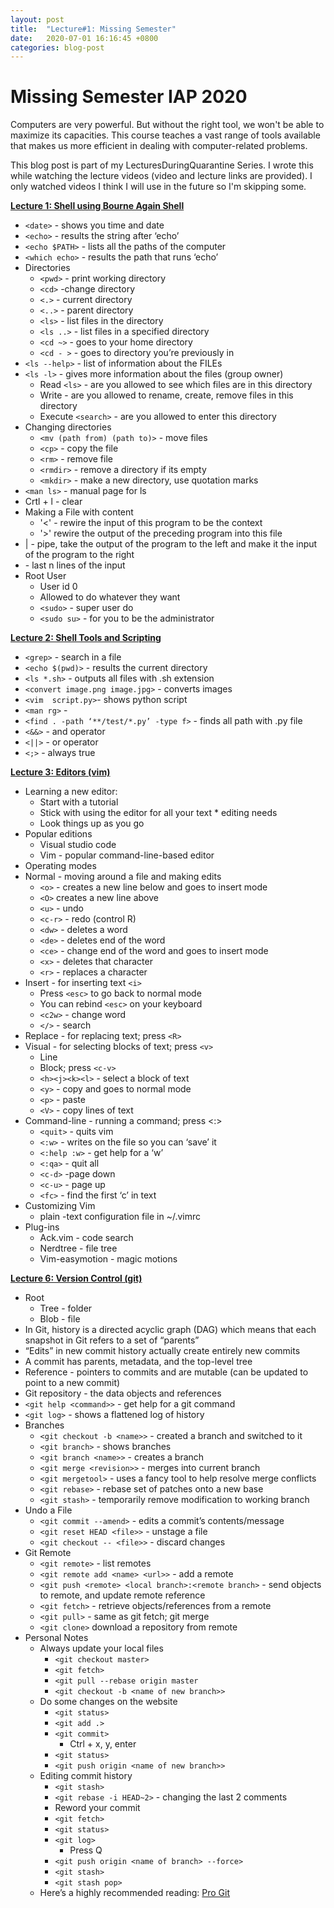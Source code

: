 ```yaml
---
layout: post
title:  "Lecture#1: Missing Semester"
date:   2020-07-01 16:16:45 +0800
categories: blog-post
---
```


# Missing Semester IAP 2020

Computers are very powerful. But without the right tool, we won't be able to maximize its capacities. This course teaches a vast range of tools available that makes us more efficient in dealing with computer-related problems. 

This blog post is part of my LecturesDuringQuarantine Series. I wrote this while watching the lecture videos (video and lecture links are provided). I only watched videos I think I will use in the future so I'm skipping some. 

**[Lecture 1: Shell using Bourne Again Shell](https://missing.csail.mit.edu/2020/course-shell/)**



* `<date>` - shows you time and date
* `<echo>` - results the string after ‘echo’
* `<echo $PATH>` - lists all the paths of the computer
* `<which echo>` - results the path that runs ‘echo’
* Directories
  * `<pwd>` - print working directory
  * `<cd>` -change directory
  * `<.>` - current directory
  * `<..>` - parent directory
  * `<ls>` - list files in the directory
  * `<ls ..>` - list files in a specified directory
  * `<cd ~>` - goes to your home directory
  * `<cd - >` - goes to directory you’re previously in 
* `<ls --help>` - list of information about the FILEs
* `<ls -l>` - gives more information about the files (group owner)
  * Read `<ls>` - are you allowed to see which files are in this directory
  * Write - are you allowed to rename, create, remove files in this directory
  * Execute `<search>` - are you allowed to enter this directory
* Changing directories
  * `<mv (path from) (path to)>` - move files
  * `<cp>` - copy the file 
  * `<rm>` - remove file
  * `<rmdir>` - remove a directory if its empty
  * `<mkdir>` - make a new directory, use quotation marks
* `<man ls>` - manual page for ls
* Crtl + l - clear
* Making a File with content
  * '<' - rewire the input of this program to be the context
  * '>' rewire the output of the preceding program into this file
* | - pipe, take the output of the program to the left and make it the input of the program to the right
* <tail> - last n lines of the input
* Root User
  * User id 0 
  * Allowed to do whatever they want 
  * `<sudo>` - super user do 
  * `<sudo su>` - for you to be the administrator

**[Lecture 2: Shell Tools and Scripting](https://missing.csail.mit.edu/2020/shell-tools/)**
* `<grep>` - search  in a file 
* `<echo $(pwd)>` - results the current directory
* `<ls *.sh>` - outputs all files with .sh extension
* `<convert image.png image.jpg>` - converts images
* `<vim  script.py>`-  shows python script 
* `<man rg>` - 
* `<find . -path ‘**/test/*.py’ -type f>` - finds all path with .py file
* `<&&>` - and operator
* `<||>` - or operator
* `<;>` - always true 

**[Lecture 3: Editors (vim)](https://missing.csail.mit.edu/2020/editors/)**
* Learning a new editor:
  * Start with a tutorial
  * Stick with using the editor for all your text * editing needs
  * Look things up as you go
* Popular editions
  * Visual studio code
  * Vim - popular command-line-based editor
* Operating modes 
* Normal - moving around a file and making edits
  * `<o>` - creates a new line below and goes to insert mode
  * `<O>` creates a new line above
  * `<u>` - undo
  * `<c-r>` - redo (control R) 
  * `<dw>` - deletes a word
  * `<de>` - deletes end of the word
  * `<ce>` - change end of the word and goes to insert mode 
  * `<x>` - deletes that character 
  * `<r>` - replaces a character
* Insert - for inserting text `<i>`
  * Press `<esc>` to go back to normal mode
  * You can rebind `<esc>` on your keyboard 
  * `<c2w>` - change word
  * `</>` - search 
* Replace - for replacing text; press `<R>`
* Visual - for selecting blocks of text; press `<v>`
  * Line	
  * Block; press `<c-v>`
  * `<h><j><k><l>` - select a block of text
  * `<y>` - copy and goes to normal mode
  * `<p>` - paste
  * `<V>` - copy lines of text 
* Command-line - running a command; press <:>
  * `<quit>` - quits vim 
  * `<:w>` - writes on the file so you can ‘save’ it
  * `<:help :w>` - get help for a ‘w’
  * `<:qa>` - quit all
  * `<c-d>` -page down
  * `<c-u>` - page up
  * `<fc>` - find the first ‘c’ in text
* Customizing Vim
  * plain -text configuration file in ~/.vimrc
* Plug-ins
  * Ack.vim - code search
  * Nerdtree - file tree
  * Vim-easymotion - magic motions 

**[Lecture 6: Version Control (git)](https://missing.csail.mit.edu/2020/version-control/)**
* Root
  * Tree - folder
  * Blob - file
* In Git, history is a directed acyclic graph (DAG) which means that each snapshot in Git refers to a set of “parents”
* “Edits” in new commit history actually create entirely new commits
* A commit has parents, metadata, and the top-level tree
* Reference - pointers to commits and are mutable (can be updated to point to a new commit)
* Git repository - the data objects and references
* `<git help <command>>` - get help for a git command
* `<git log>` - shows a flattened log of history
* Branches
  * `<git checkout -b <name>>` - created a branch and switched to it
  * `<git branch>` - shows branches
  * `<git branch <name>>` - creates a branch 
  * `<git merge <revision>>` - merges into current branch
  * `<git mergetool>` - uses a fancy tool to help resolve merge conflicts
  * `<git rebase>` - rebase set of patches onto a new base
  * `<git stash>` - temporarily remove modification to working branch
* Undo a File
  * `<git commit --amend>` - edits a commit’s contents/message
  * `<git reset HEAD <file>>` - unstage a file
  * `<git checkout -- <file>>` - discard changes
* Git Remote
  * `<git remote>` - list remotes
  * `<git remote add <name> <url>>` - add a remote
  * `<git push <remote> <local branch>:<remote branch>` - send objects to remote, and update remote reference
  * `<git fetch>` - retrieve objects/references from a remote
  * `<git pull>` - same as git fetch; git merge
  * `<git clone>` download a repository from remote
* Personal Notes
  * Always update your local files
    * `<git checkout master>`
    * `<git fetch>`
    * `<git pull --rebase origin master`
    * `<git checkout -b <name of new branch>>`
  * Do some changes on the website
    * `<git status>`
    * `<git add .>`
    * `<git commit>`
      * Ctrl + x, y, enter
    * `<git status>`
    * `<git push origin <name of new branch>>`
  * Editing commit history
    * `<git stash>`
    * `<git rebase -i HEAD~2>` - changing the last 2 comments
    * Reword your commit
    * `<git fetch>`
    * `<git status>`
    * `<git log>`
      * Press Q
    * `<git push origin <name of branch> --force>`
    * `<git stash>`
    * `<git stash pop>`
  * Here’s a highly recommended reading: [Pro Git](https://git-scm.com/book/en/v2)



